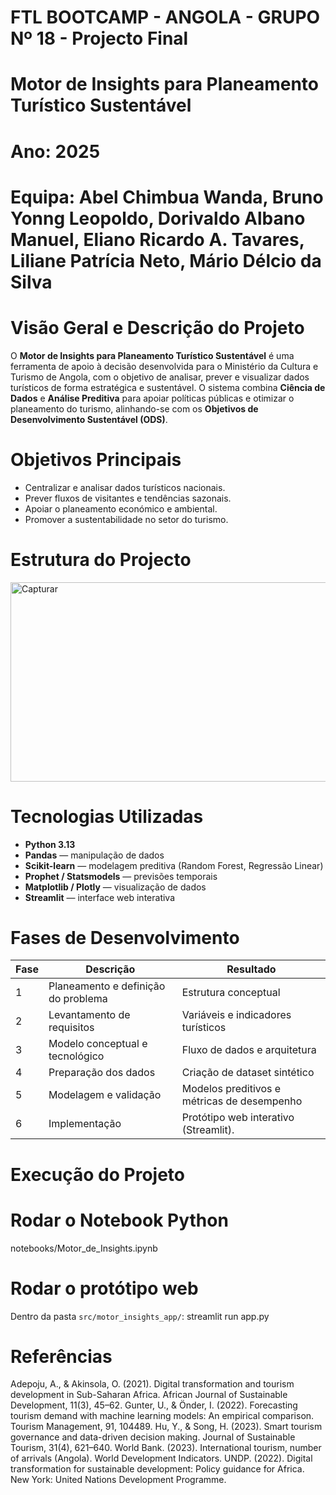 # FTL BOOTCAMP - ANGOLA - GRUPO Nº 18 - Projecto Final
# Motor de Insights para Planeamento Turístico Sustentável
# Ano: 2025  
# Equipa: Abel Chimbua Wanda, Bruno Yonng Leopoldo, Dorivaldo Albano Manuel, Eliano Ricardo A. Tavares, Liliane Patrícia Neto, Mário Délcio da Silva

# Visão Geral e Descrição do Projeto

O **Motor de Insights para Planeamento Turístico Sustentável** é uma ferramenta de apoio à decisão desenvolvida para o Ministério da Cultura e Turismo de Angola, com o objetivo de analisar, prever e visualizar dados turísticos de forma estratégica e sustentável.
O sistema combina **Ciência de Dados** e **Análise Preditiva** para apoiar políticas públicas e otimizar o planeamento do turismo, alinhando-se com os **Objetivos de Desenvolvimento Sustentável (ODS)**. 

# Objetivos Principais
- Centralizar e analisar dados turísticos nacionais.  
- Prever fluxos de visitantes e tendências sazonais.  
- Apoiar o planeamento económico e ambiental.  
- Promover a sustentabilidade no setor do turismo.  

# Estrutura do Projecto
<img width="1447" height="319" alt="Capturar" src="https://github.com/user-attachments/assets/8a51d0a7-62f2-48c2-8e32-416f85251b0f" />









# Tecnologias Utilizadas

- **Python 3.13**
- **Pandas** — manipulação de dados  
- **Scikit-learn** — modelagem preditiva (Random Forest, Regressão Linear)  
- **Prophet / Statsmodels** — previsões temporais  
- **Matplotlib / Plotly** — visualização de dados  
- **Streamlit** — interface web interativa  

# Fases de Desenvolvimento

| Fase | Descrição                           |         Resultado                           |
|------|-------------------------------------|---------------------------------------------|
| 1    | Planeamento e definição do problema | Estrutura conceptual                        |
| 2    | Levantamento de requisitos          | Variáveis e indicadores turísticos          |
| 3    | Modelo conceptual e tecnológico     | Fluxo de dados e arquitetura                |
| 4    | Preparação dos dados                | Criação de dataset sintético                |
| 5    | Modelagem e validação               | Modelos preditivos e métricas de desempenho |
| 6    | Implementação                       | Protótipo web interativo (Streamlit).       |

# Execução do Projeto

# Rodar o Notebook Python
notebooks/Motor_de_Insights.ipynb

# Rodar o protótipo web
Dentro da pasta `src/motor_insights_app/`:
streamlit run app.py

# Referências

Adepoju, A., & Akinsola, O. (2021). Digital transformation and tourism development in Sub-Saharan Africa. African Journal of Sustainable Development, 11(3), 45–62.
Gunter, U., & Önder, I. (2022). Forecasting tourism demand with machine learning models: An empirical comparison. Tourism Management, 91, 104489.
Hu, Y., & Song, H. (2023). Smart tourism governance and data-driven decision making. Journal of Sustainable Tourism, 31(4), 621–640.
World Bank. (2023). International tourism, number of arrivals (Angola). World Development Indicators.
UNDP. (2022). Digital transformation for sustainable development: Policy guidance for Africa. New York: United Nations Development Programme.

